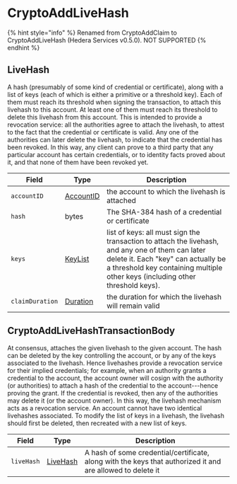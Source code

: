 # CryptoAddLiveHash

{% hint style="info" %}
Renamed from CryptoAddClaim to CryptoAddLiveHash (Hedera Services v0.5.0). NOT SUPPORTED
{% endhint %}

## LiveHash

A hash (presumably of some kind of credential or certificate), along with a list of keys (each of which is either a primitive or a threshold key). Each of them must reach its threshold when signing the transaction, to attach this livehash to this account. At least one of them must reach its threshold to delete this livehash from this account. This is intended to provide a revocation service: all the authorities agree to attach the livehash, to attest to the fact that the credential or certificate is valid. Any one of the authorities can later delete the livehash, to indicate that the credential has been revoked. In this way, any client can prove to a third party that any particular account has certain credentials, or to identity facts proved about it, and that none of them have been revoked yet.

| Field           | Type                                     | Description                                                                                                                                                                                                              |
| --------------- | ---------------------------------------- | ------------------------------------------------------------------------------------------------------------------------------------------------------------------------------------------------------------------------ |
| `accountID`     | [AccountID](../basic-types/accountid.md) | the account to which the livehash is attached                                                                                                                                                                            |
| `hash`          | bytes                                    | The SHA-384 hash of a credential or certificate                                                                                                                                                                          |
| `keys`          | [KeyList](../basic-types/keylist.md)     | list of keys: all must sign the transaction to attach the livehash, and any one of them can later delete it. Each "key" can actually be a threshold key containing multiple other keys (including other threshold keys). |
| `claimDuration` | [Duration](../miscellaneous/duration.md) | the duration for which the livehash will remain valid                                                                                                                                                                    |

## CryptoAddLiveHashTransactionBody

At consensus, attaches the given livehash to the given account. The hash can be deleted by the key controlling the account, or by any of the keys associated to the livehash. Hence livehashes provide a revocation service for their implied credentials; for example, when an authority grants a credential to the account, the account owner will cosign with the authority (or authorities) to attach a hash of the credential to the account---hence proving the grant. If the credential is revoked, then any of the authorities may delete it (or the account owner). In this way, the livehash mechanism acts as a revocation service. An account cannot have two identical livehashes associated. To modify the list of keys in a livehash, the livehash should first be deleted, then recreated with a new list of keys.

| Field      | Type                                   | Description                                                                                                |
| ---------- | -------------------------------------- | ---------------------------------------------------------------------------------------------------------- |
| `liveHash` | [LiveHash](cryptoaddclaim.md#livehash) | A hash of some credential/certificate, along with the keys that authorized it and are allowed to delete it |

